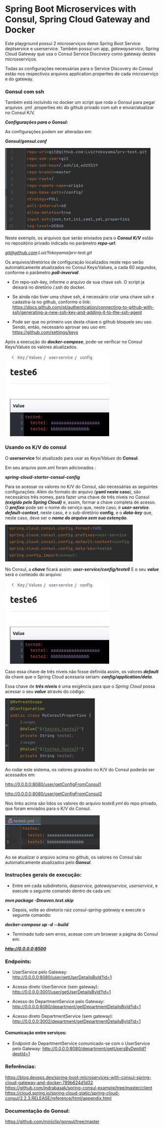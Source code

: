 # Spring Boot Microservices with Consul, Spring Cloud Gateway and Docker

Este playground possui 2 microserviços demo Spring Boot Service: deptservice e userservice.
Também possui um app, *gatewayservice*, Spring Cloud Gateway que usa o Consul Service Discovery como gateway
destes microsserviços.

Todas as configurações necessárias para o Service Discovery do Consul estão nos respectivos arquivos
application.properties de cada microserviço e do gateway.

### Gonsul com ssh

Também está incluíndo no docker um script que roda o Gonsul
para pegar arquivos .yml .properties etc do github privado com ssh e enviar/atualizar no Consul K/V.

***Configurações para o Gonsul:***

As configurações podem ser alteradas em:

***Gonsul/gonsul.conf***

![img.png](img.png)


Neste exemplo, os arquivos que serão enviados para o ***Consul K/V*** estão no repositório privado indicado no parâmetro ***repo-url***:

*git@github.com:LuizYokoyama/prv-test.git*

Os arquivos/diretórios de configuração localizados neste repo serão automaticamente
atualizados no Consul Keys/Values, a cada *60 segundos*, conforme o parâmetro ***poll-inverval***.

* Em repo-ssh-key, informe o arquivo de sua chave ssh. O script ja deixará no diretório /.ssh do docker.

* Se ainda não tiver uma chave ssh, é necessário criar uma chave ssh e cadastra-la no github, conforme o link: https://docs.github.com/pt/authentication/connecting-to-github-with-ssh/generating-a-new-ssh-key-and-adding-it-to-the-ssh-agent

* Pode ser que no primeiro uso desta chave o github bloqueie seu uso. Sendo, então, necessário aprovar seu uso em: https://github.com/settings/keys


Após a execução do ***docker-compose***, pode-se verificar no Consul Keys/Values os valores atualizados.

![img_3.png](img_3.png)

### Usando os K/V do consul

O **userservice** foi atualizado para usar as *Keys/Values* do **Consul**.

Em seu arquivo pom.xml foram adicionados :

***spring-cloud-starter-consul-config***

Para se acessar os valores no K/V do Consul, são necessárias as seguintes configurações:
Além do formato do arquivo (**yaml neste caso**), são necessários três nomes, para fazer uma chave de três níveis no Consul 
***(exigido pelo Spring Cloud)*** e, assim, formar a chave completa de acesso. O ***prefixo*** pode ser o nome do serviço
que, neste caso, é ***user-service***.  ***default-context***, neste caso, é o sub-diretório **config**, e o 
***data-key*** que, neste caso, deve ser o ***nome do arquivo sem sua extenção***.

![img_5.png](img_5.png)

No Consul, a ***chave*** ficará assim: ***user-service/config/teste6*** E o seu ***value*** será o conteúdo do arquivo:

![img_3.png](img_3.png)

Caso essa chave de três níveis não fosse definida assim, os valores ***default*** da chave que o Spring Cloud acessaria 
seriam: ***config/application/data***.

Essa chave de ***três níveis*** é uma exigência para que o *Spring Cloud* possa acessar o seu ***value*** através do código:

![img_4.png](img_4.png)

Ao rodar este sistema, os valores gravados no K/V do Consul poderão ser acessados em:

http://0.0.0.0:8080/user/getConfigFromConsul1

http://0.0.0.0:8080/user/getConfigFromConsul2

Nos links acima são lidos os valores do arquivo *teste6.yml* do repo privado, que foram enviados para o K/V do Consul.

![img_6.png](img_6.png)


Ao se atualizar o arquivo acima no github, os valores no Consul são automaticamente atualizados pelo ***Gonsul***.



### Instruções gerais de execução:

* Entre em cada subdiretorio, *depservice, gatewayservice, userservice*, e execute o seguinte comando dentro
de cada um:

***mvn package -Dmaven.test.skip***

* Depois, volte ao diretorio raiz *consul-spring-gateway* e execute o seguinte comando:

***docker-compose up -d --build***

* Terminado tudo sem erros, acesse com um browser a página do Consul em:

***http://0.0.0.0:8500***



### Endpoints:


* UserService pelo Gateway:
http://0.0.0.0:8080/user/getUserDetailsById?id=1
* Acesso direto UserService (sem gateway):
http://0.0.0.0:3001/user/getUserDetailsById?id=1


* Acesso do DepartmentService pelo Gateway:
http://0.0.0.0:8080/department/getDepartmentDetailsById?id=1
* Acesso direto DepartmentService (sem gateway):
  http://0.0.0.0:3002/department/getDepartmentDetailsById?id=1

#### Comunicação entre serviços:

* Endpoint do DepartmentService comunicado-se com o UserService pelo Gateway:
http://0.0.0.0:8080/department/getUsersByDeptId?deptId=1

### Referências:

https://blog.devops.dev/spring-boot-microservices-with-consul-spring-cloud-gateway-and-docker-789b624d1d32
https://github.com/indrabasak/spring-consul-example/tree/master/client
https://cloud.spring.io/spring-cloud-static/spring-cloud-consul/2.2.3.RELEASE/reference/html/appendix.html

### Documentação do Gonsul:

https://github.com/miniclip/gonsul/tree/master



